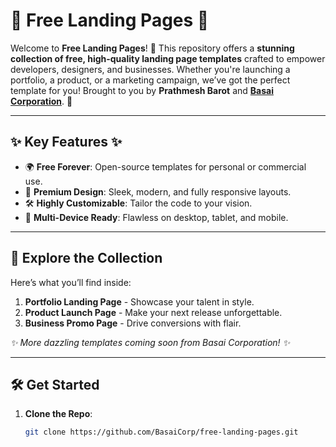 # 🌟 Free Landing Pages 🌟

Welcome to **Free Landing Pages**! 🎉 This repository offers a **stunning collection of free, high-quality landing page templates** crafted to empower developers, designers, and businesses. Whether you're launching a portfolio, a product, or a marketing campaign, we’ve got the perfect template for you! Brought to you by **Prathmesh Barot** and **[Basai Corporation](https://basai-corp.com)**. 🚀

---

## ✨ Key Features ✨

- 🌍 **Free Forever**: Open-source templates for personal or commercial use.  
- 🎨 **Premium Design**: Sleek, modern, and fully responsive layouts.  
- 🛠️ **Highly Customizable**: Tailor the code to your vision.  
- 📱 **Multi-Device Ready**: Flawless on desktop, tablet, and mobile.

---

## 📂 Explore the Collection

Here’s what you’ll find inside:

1. **Portfolio Landing Page** - Showcase your talent in style.  
2. **Product Launch Page** - Make your next release unforgettable.  
3. **Business Promo Page** - Drive conversions with flair.  

*✨ More dazzling templates coming soon from Basai Corporation! ✨*

---

## 🛠️ Get Started

1. **Clone the Repo**:  
   ```bash
   git clone https://github.com/BasaiCorp/free-landing-pages.git
